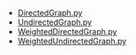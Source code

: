 - [DirectedGraph.py](DirectedGraph.py)
- [UndirectedGraph.py](UndirectedGraph.py)
- [WeightedDirectedGraph.py](WeightedDirectedGraph.py)
- [WeightedUndirectedGraph.py](WeightedUndirectedGraph.py)
